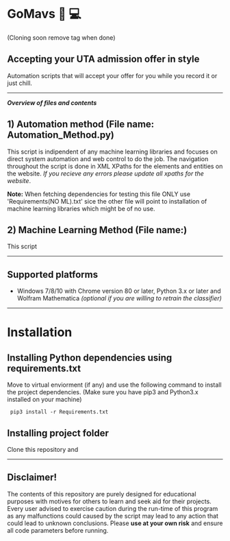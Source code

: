 # GoMavs  🐎 💻
(Cloning soon remove tag when done)
 
## Accepting your UTA admission offer in style 
Automation scripts that will accept your offer for you while you record it or just chill.
_______________________________________________________________________________________________
___Overview of files and contents___

## 1) Automation method (File name: Automation_Method.py)
This script is indipendent of any machine learning libraries and focuses on direct system automation and web control to do the job. The navigation throughout the script is done in XML XPaths for the elements and entities on the website. _If you recieve any errors please update all xpaths for the website_. 

__Note:__ When fetching dependencies for testing this file ONLY use 'Requirements(NO ML).txt' sice the other file will point to installation of machine learning libraries which might be of no use.

## 2) Machine Learning Method (File name:)
This script 

_______________________________________________________________________________________________
## Supported platforms

* Windows 7/8/10 with Chrome version 80 or later,  Python 3.x or later and Wolfram Mathematica _(optional if you are willing to retrain the classifier)_

_______________________________________________________________________________________________
# Installation

## Installing Python dependencies using requirements.txt
Move to virtual enviorment (if any) and use the following command to install the project dependencies.
(Make sure you have pip3 and Python3.x installed on your machine)

``` pip3 install -r Requirements.txt```

## Installing project folder
Clone this repository and 

_________________________________________________________________________________________________
## Disclaimer!
The contents of this repository are purely designed for educational purposes with motives for others to learn and seek aid for their projects. Every user advised to exercise caution during the run-time of this program as any malfunctions could caused by the script may lead to any action that could lead to unknown conclusions. Please __use at your own risk__ and ensure all code parameters before running.
